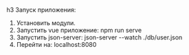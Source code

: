 h3 Запуск приложения:
1. Установить модули.
2. Запустить vue приложение: npm run serve
3. Запустить json-server: json-server --watch ./db/user.json
4. Перейти на: localhost:8080
